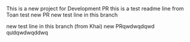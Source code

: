 This is a new project for Development PR
this is a test readme line from Toan test new PR
new test line in this branch

new test line in this branch (from Khai)
new PRqwdwqdqwd   qưdqwdwqddwq